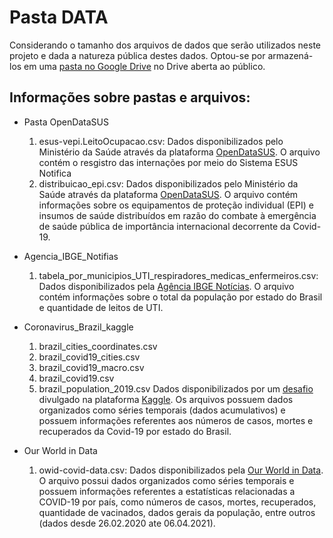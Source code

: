 # Pasta DATA

Considerando o tamanho dos arquivos de dados
que serão utilizados neste projeto e dada
a natureza pública destes dados. Optou-se
por armazená-los em uma [pasta no Google Drive](https://drive.google.com/drive/folders/1I-4PlRMREi8Lz1JGe--po-eDjTBALK_Y?usp=sharing)
no Drive aberta ao público.

## Informações sobre pastas e arquivos:
- Pasta OpenDataSUS
  1. esus-vepi.LeitoOcupacao.csv: Dados disponibilizados pelo Ministério da Saúde através da plataforma [OpenDataSUS](https://opendatasus.saude.gov.br/dataset/registro-de-ocupacao-hospitalar/resource/f9391f7c-9775-4fac-a3ce-bf384e2674c2?view_id=04f2877a-2ea0-4b59-b630-5c530d8db3f2). O arquivo contém o resgistro das internações por meio do Sistema ESUS Notifica
  2. distribuicao_epi.csv: Dados disponibilizados pelo Ministério da Saúde através da plataforma [OpenDataSUS](https://opendatasus.saude.gov.br/dataset/distribuicao-de-equipamentos-de-protecao-individual-e-insumos-covid-19). O arquivo contém informações sobre os equipamentos de proteção individual (EPI) e insumos de saúde distribuídos em razão do combate à emergência de saúde pública de importância internacional decorrente da Covid-19.

- Agencia_IBGE_Notifias
  1. tabela_por_municipios_UTI_respiradores_medicas_enfermeiros.csv: Dados disponibilizados pela [Agência IBGE Notícias](https://agenciadenoticias.ibge.gov.br/agencia-detalhe-de-midia.html?view=mediaibge&catid=2103&id=3702). O arquivo contém informações sobre o total da população por estado do Brasil e quantidade de leitos de UTI.

- Coronavirus_Brazil_kaggle
  1. brazil_cities_coordinates.csv
  2. brazil_covid19_cities.csv
  3. brazil_covid19_macro.csv
  4. brazil_covid19.csv
  5. brazil_population_2019.csv
Dados disponibilizados por um [desafio](https://www.kaggle.com/unanimad/corona-virus-brazil/tasks) divulgado na plataforma [Kaggle]([www.kaggle.com](https://www.kaggle.com)). Os arquivos possuem dados organizados como séries temporais (dados acumulativos) e possuem informações referentes aos números de casos, mortes e recuperados da Covid-19 por estado do Brasil.

- Our World in Data
  1. owid-covid-data.csv: Dados disponibilizados pela [Our World in Data](https://ourworldindata.org/coronavirus-data). O arquivo possui dados organizados como séries temporais e possuem informações referentes a estatísticas relacionadas a COVID-19 por país, como números de casos, mortes, recuperados, quantidade de vacinados, dados gerais da população, entre outros (dados desde 26.02.2020 ate 06.04.2021).
